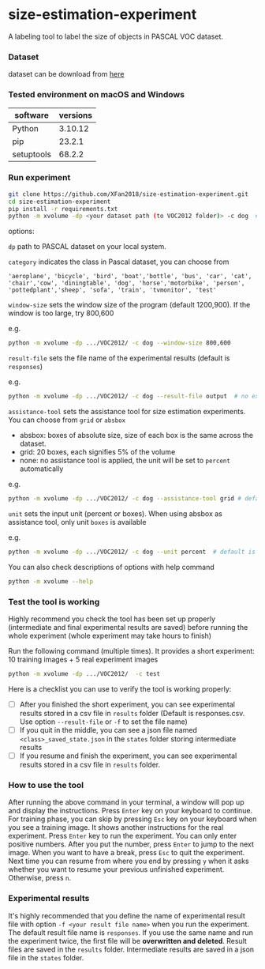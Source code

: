 # size-estimation-experiment
A labeling tool to label the size of objects in PASCAL VOC dataset.

### Dataset
dataset can be download from [here](https://uofwaterloo-my.sharepoint.com/:f:/r/personal/x44fan_uwaterloo_ca/Documents/target-size/pascal?csf=1&web=1&e=ZWH7OY)
### Tested environment on macOS and Windows
| software   | versions |
|------------|----------|
| Python     | 3.10.12  |
| pip        | 23.2.1   |
| setuptools | 68.2.2   |


### Run experiment
```bash
git clone https://github.com/XFan2018/size-estimation-experiment.git
cd size-estimation-experiment
pip install -r requirements.txt
python -m xvolume -dp <your dataset path (to VOC2012 folder)> -c dog  # run dog class
```

options:

`dp` path to PASCAL dataset on your local system. 

`category` indicates the class in Pascal dataset, you can choose from 

`'aeroplane', 'bicycle', 'bird', 'boat','bottle', 'bus', 'car', 'cat', 'chair','cow', 'diningtable', 'dog', 'horse','motorbike', 'person', 'pottedplant','sheep', 'sofa', 'train', 'tvmonitor', 'test'`

`window-size` sets the window size of the program (default 1200,900). If the window is too large, try 800,600

e.g.

```bash
python -m xvolume -dp .../VOC2012/ -c dog --window-size 800,600
```

`result-file` sets the file name of the experimental results (default is `responses`)

e.g.
```bash
python -m xvolume -dp .../VOC2012/ -c dog --result-file output  # no extension, '.csv' will be appended to the file name
```


`assistance-tool` sets the assistance tool for size estimation experiments. You can choose from `grid` or `absbox`

- absbox: boxes of absolute size, size of each box is the same across the dataset. 
- grid: 20 boxes, each signifies 5% of the volume
- none: no assistance tool is applied, the unit will be set to `percent` automatically

e.g.
```bash
python -m xvolume -dp .../VOC2012/ -c dog --assistance-tool grid # default is absbox
```

`unit` sets the input unit (percent or boxes). When using absbox as assistance tool, only unit `boxes` is available

e.g.
```bash
python -m xvolume -dp .../VOC2012/ -c dog --unit percent  # default is boxes
```

You can also check descriptions of options with help command
```bash
python -m xvolume --help
```

### Test the tool is working 
Highly recommend you check the tool has been set up properly (intermediate and final experimental results are saved) before running the whole experiment (whole experiment may take hours to finish)

Run the following command (multiple times). It provides a short experiment: 10 training images + 5 real experiment images
```bash
python -m xvolume -dp .../VOC2012/  -c test
```

Here is a checklist you can use to verify the tool is working properly:

- [ ] After you finished the short experiment, you can see experimental results stored in a csv file in `results` folder (Default is responses.csv. Use option `--result-file` or `-f` to set the file name)
- [ ] If you quit in the middle, you can see a json file named `<class>_saved_state.json` in the `states` folder storing intermediate results
- [ ] If you resume and finish the experiment, you can see experimental results stored in a csv file in `results` folder. 

### How to use the tool
After running the above command in your terminal, a window will pop up and display the instructions. Press `Enter` key on your keyboard to continue. For training phase, you can skip by pressing `Esc` key on your keyboard when you see a training image. It shows another instructions for the real experiment.
Press `Enter` key to run the experiment. You can only enter positive numbers. After you put the number, press `Enter` to jump to the next image. When you want to have a break, press `Esc` to quit the experiment. Next time you can resume from where you end by pressing `y` when it asks whether you 
want to resume your previous unfinished experiment. Otherwise, press `n`.

### Experimental results
It's highly recommended that you define the name of experimental result file with option `-f <your result file name>` when you run the experiment.
The default result file name is `responses`. If you use the same name and run the experiment twice, the first file will be **overwritten and deleted**.
Result files are saved in the `results` folder. Intermediate results are saved in a json file in the `states` folder.  
